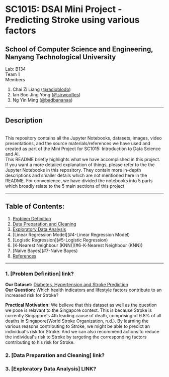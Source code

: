 # SC1015: DSAI Mini Project - Predicting Stroke using various factors
## School of Computer Science and Engineering, Nanyang Technological University

Lab: B134
<br>Team 1 
<br>  Members 
  1. Chai Zi Liang ([@radioblodo](https://github.com/radioblodo))
  2. Ian Boo Jing Yong ([@sirwoofles](https://github.com/sirwoofles))
  3. Ng Yin Ming ([@badbananaa](https://github.com/badbananaa))
 
---
## Description
<br>
This repository contains all the Jupyter Notebooks, datasets, images, video presentations, and the source materials/references we have used and created as part of the Mini Project for SC1015: Introduction to Data Science and AI.
<br>
This README briefly highlights what we have accomplished in this project. If you want a more detailed explanation of things, please refer to the the Jupyter Notebooks in this repository. They contain more in-depth descriptions and smaller details which are not mentioned here in the README. For convenience, we have divided the notebooks into 5 parts which broadly relate to the 5 main sections of this project
<br>

---
## Table of Contents:
1. [Problem Definition](#1-Problem-Defintion)
2. [Data Preparation and Cleaning](#2-Data-Preparation-and-Cleaning)
3. [Exploratory Data Analysis](#3-Exploratory-Data-Analysis)
4. [Linear Regression Model](#4-Linear Regression Model)
5. [Logistic Regression](#5-Logistic Regression)
6. [K-Nearest Neighbour (KNN)](#6-K-Nearest Neighbour (KNN))
7. [Naïve Bayes](#7-Naïve Bayes)
8. [References](#8-References)
---
### 1. [Problem Definition] link?
**Our Dataset:** [Diabetes, Hypertension and Stroke Prediction](https://www.kaggle.com/datasets/prosperchuks/health-dataset) \
**Our Question:** Which health indicators and lifestyle factors contribute to an increased risk for Stroke? 

**Practical Motivation:** We believe that this dataset as well as the question we pose is relavant to the Singapore context. This is because Stroke is currently Singapore's 4th leading cause of death, comprising of 6.8% of all deaths in Singapore(World Stroke Organization, n.d.). By learning the various reasons contributing to Stroke, we might be able to predict an individual's risk for Stroke. And we can also recommend actions to reduce the individual's risk to Stroke by targeting the corresponding factors contributing to his risk for Stroke.

### 2. [Data Preparation and Cleaning] link?


### 3. [Exploratory Data Analysis] LINK?


